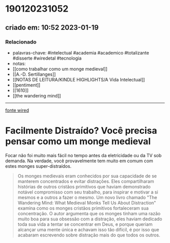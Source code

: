 # 190120231052
## criado em: 10:52 2023-01-19

### Relacionado
- palavras-chave: #intelectual #academia #academico #totalizante #disserte #wiredetal #tecnologia 
- notas: 
- [[como trabalhar como um monge medieval]]
- [[A.-D. Sertillanges]]
- [[NOTAS DE LEITURA/KINDLE HIGHLIGHTS/A Vida Intelectual]]
- [[pentiment]]
- [[1610]]
- [[the wandering mind]]
---
[fonte wired](https://www.wired.com/story/medieval-monks-distraction/)

# Facilmente Distraído? Você precisa pensar como um monge medieval

Focar não foi muito mais fácil no tempo antes da eletricidade ou da TV sob demanda. Na verdade, você provavelmente tem muito em comum com estes monges super-distraídos.

>Os monges medievais eram conhecidos por sua capacidade de se manterem concentrados e evitar distrações. Eles compartilharam histórias de outros cristãos primitivos que haviam demonstrado notável compromisso com seu trabalho, para inspirar e motivar a si mesmos e a outros a fazer o mesmo. Um novo livro chamado "The Wandering Mind: What Medieval Monks Tell Us About Distraction" examina como os monges cristãos primitivos fortaleceram sua concentração. O autor argumenta que os monges tinham uma razão muito boa para sua obsessão com a distração, eles haviam dedicado toda sua vida a tentar se concentrar em Deus, e porque queriam alcançar uma mente única e achavam isso tão difícil, é por isso que acabaram escrevendo sobre distração mais do que todos os outros.

